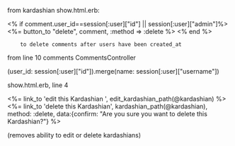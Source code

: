 from kardashian show.html.erb:

<% if comment.user_id==session[:user]["id"] || session[:user]["admin"]%>
<%= button_to "delete", comment, :method => :delete %>
<% end %>

        to delete comments after users have been created_at


from line 10 comments CommentsController

  (user_id: session[:user]["id"]).merge(name: session[:user]["username"])


show.html.erb, line 4

<p><%= link_to 'edit this Kardashian ', edit_kardashian_path(@kardashian) %><%= link_to 'delete this Kardashian', kardashian_path(@kardashian), method: :delete, data:{confirm: "Are you sure you want to delete this Kardashian?"} %></p>
    (removes ability to edit or delete kardashians)
